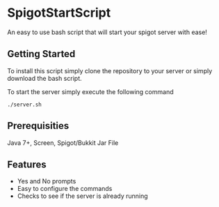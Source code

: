 # SpigotStartScript

An easy to use bash script that will start your spigot server with ease!

## Getting Started

To install this script simply clone the repository to your server or simply download the bash script.

To start the server simply execute the following command

```
./server.sh
```

## Prerequisities

Java 7+, Screen, Spigot/Bukkit Jar File

## Features

* Yes and No prompts
* Easy to configure the commands
* Checks to see if the server is already running
